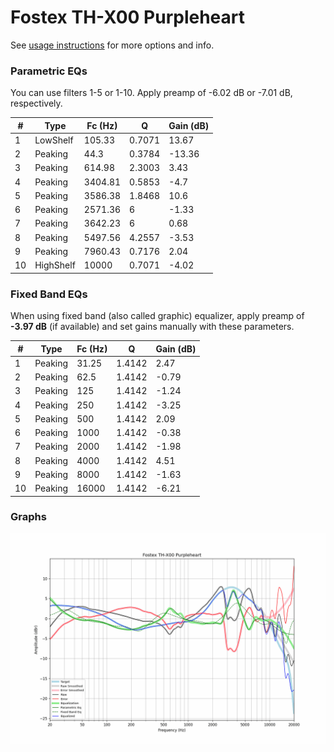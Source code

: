 # Fostex TH-X00 Purpleheart
See [usage instructions](https://github.com/jaakkopasanen/AutoEq#usage) for more options and info.

### Parametric EQs
You can use filters 1-5 or 1-10. Apply preamp of -6.02 dB or -7.01 dB, respectively.

|   # | Type      |   Fc (Hz) |      Q |   Gain (dB) |
|-----|-----------|-----------|--------|-------------|
|   1 | LowShelf  |    105.33 | 0.7071 |       13.67 |
|   2 | Peaking   |     44.3  | 0.3784 |      -13.36 |
|   3 | Peaking   |    614.98 | 2.3003 |        3.43 |
|   4 | Peaking   |   3404.81 | 0.5853 |       -4.7  |
|   5 | Peaking   |   3586.38 | 1.8468 |       10.6  |
|   6 | Peaking   |   2571.36 | 6      |       -1.33 |
|   7 | Peaking   |   3642.23 | 6      |        0.68 |
|   8 | Peaking   |   5497.56 | 4.2557 |       -3.53 |
|   9 | Peaking   |   7960.43 | 0.7176 |        2.04 |
|  10 | HighShelf |  10000    | 0.7071 |       -4.02 |

### Fixed Band EQs
When using fixed band (also called graphic) equalizer, apply preamp of **-3.97 dB** (if available) and set gains manually with these parameters.

|   # | Type    |   Fc (Hz) |      Q |   Gain (dB) |
|-----|---------|-----------|--------|-------------|
|   1 | Peaking |     31.25 | 1.4142 |        2.47 |
|   2 | Peaking |     62.5  | 1.4142 |       -0.79 |
|   3 | Peaking |    125    | 1.4142 |       -1.24 |
|   4 | Peaking |    250    | 1.4142 |       -3.25 |
|   5 | Peaking |    500    | 1.4142 |        2.09 |
|   6 | Peaking |   1000    | 1.4142 |       -0.38 |
|   7 | Peaking |   2000    | 1.4142 |       -1.98 |
|   8 | Peaking |   4000    | 1.4142 |        4.51 |
|   9 | Peaking |   8000    | 1.4142 |       -1.63 |
|  10 | Peaking |  16000    | 1.4142 |       -6.21 |

### Graphs
![](./Fostex%20TH-X00%20Purpleheart.png)
